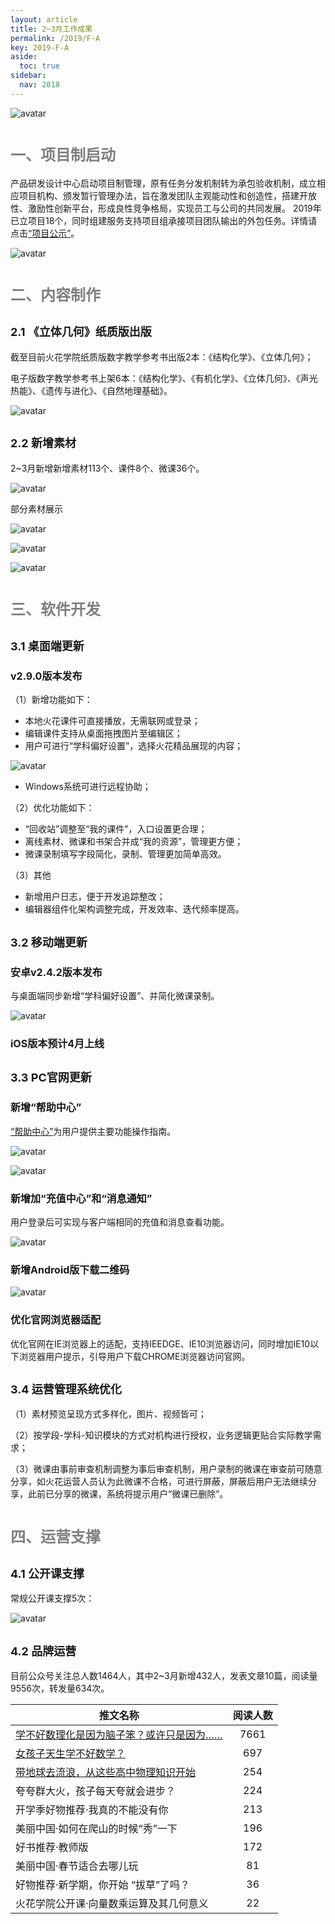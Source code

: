 ```yaml
---
layout: article
title: 2~3月工作成果
permalink: /2019/F-A
key: 2019-F-A
aside:
  toc: true
sidebar:
  nav: 2018
---
```


<bro/><bro/>

![avatar](images/20190399.png)

# <font size="5" color="gray">一、项目制启动</font>

产品研发设计中心启动项目制管理，原有任务分发机制转为承包验收机制，成立相应项目机构、颁发暂行管理办法，旨在激发团队主观能动性和创造性，搭建开放性、激励性创新平台，形成良性竞争格局，实现员工与公司的共同发展。
2019年已立项目18个，同时组建服务支持项目组承接项目团队输出的外包任务。详情请点击[“项目公示”](https://xiyue-team.github.io/doc_monthlyreport/project/2019)。

![avatar](images/20190398.png)

# <font size="5" color="gray">二、内容制作</font>

## <font size="4" >2.1 《立体几何》纸质版出版</font>

截至目前火花学院纸质版数字教学参考书出版2本：《结构化学》、《立体几何》；

电子版数字教学参考书上架6本：《结构化学》、《有机化学》、《立体几何》、《声光热能》、《遗传与进化》、《自然地理基础》。

![avatar](images/20190301.png)

## <font size="4" >2.2 新增素材</font>

2~3月新增新增素材113个、课件8个、微课36个。

![avatar](images/20190309.png)

部分素材展示

![avatar](images/20190312.png)

![avatar](images/20190313.png)

![avatar](images/20190314.png)

# <font size="5" color="gray">三、软件开发</font>

## <font size="4" >3.1 桌面端更新</font>

### <font size="3" >v2.9.0版本发布</font>

（1）新增功能如下：

- 本地火花课件可直接播放，无需联网或登录；  
- 编辑课件支持从桌面拖拽图片至编辑区；
- 用户可进行“学科偏好设置”，选择火花精品展现的内容；

![avatar](images/20190316.png)

- Windows系统可进行远程协助；

（2）优化功能如下：
- “回收站”调整至“我的课件”，入口设置更合理；
- 离线素材、微课和书架合并成“我的资源”，管理更方便；
- 微课录制填写字段简化，录制、管理更加简单高效。

（3）其他
- 新增用户日志，便于开发追踪整改；
- 编辑器组件化架构调整完成，开发效率、迭代频率提高。

## <font size="4" >3.2 移动端更新</font>

### <font size="3" >安卓v2.4.2版本发布</font>
  
与桌面端同步新增“学科偏好设置”、并简化微课录制。

![avatar](images/20190315.png)

### <font size="3" >iOS版本预计4月上线</font>

## <font size="4" >3.3 PC官网更新</font>

### <font size="3" >新增“帮助中心”</font>

[“帮助中心”](https://prod.huohuaschool.com/help/index.html)为用户提供主要功能操作指南。

![avatar](images/20190320.png)

![avatar](images/20190321.png)

### <font size="3" >新增加“充值中心”和“消息通知”</font>

用户登录后可实现与客户端相同的充值和消息查看功能。

![avatar](images/20190324.png)

### <font size="3" >新增Android版下载二维码</font>

![avatar](images/20190325.png)

### <font size="3" >优化官网浏览器适配</font>

优化官网在IE浏览器上的适配，支持IEEDGE、IE10浏览器访问，同时增加IE10以下浏览器用户提示，引导用户下载CHROME浏览器访问官网。

## <font size="4" >3.4 运营管理系统优化</font>

（1）素材预览呈现方式多样化，图片、视频皆可；

（2）按学段-学科-知识模块的方式对机构进行授权，业务逻辑更贴合实际教学需求；

（3）微课由事前审查机制调整为事后审查机制，用户录制的微课在审查前可随意分享，如火花运营人员认为此微课不合格，可进行屏蔽，屏蔽后用户无法继续分享，此前已分享的微课，系统将提示用户“微课已删除”。

# <font size="5" color="gray">四、运营支撑</font>

## <font size="4" >4.1 公开课支撑</font>

常规公开课支撑5次：

![avatar](images/20190331.png)

## <font size="4" >4.2 品牌运营</font>

目前公众号关注总人数1464人，其中2~3月新增432人，发表文章10篇，阅读量9556次，转发量634次。

| 推文名称 |  阅读人数  | 
|-------------|:------:|
[学不好数理化是因为脑子笨？或许只是因为……](https://mp.weixin.qq.com/s/WL6vqBW2r5MzBz2uWZyqVA)|	7661|
|[女孩子天生学不好数学？](https://mp.weixin.qq.com/s/FYKOmpTI0_S3KHt7N0vdlw)|	697|
|[带地球去流浪，从这些高中物理知识开始](https://mp.weixin.qq.com/s/z3F4Pc7qpVt0EhGf5BO4kA)|	254|
|夸夸群大火，孩子每天夸就会进步？|	224|
|开学季好物推荐·我真的不能没有你|	213|
|美丽中国·如何在爬山的时候“秀”一下|	196|
|好书推荐·教师版	|172|
|美丽中国·春节适合去哪儿玩|	81|
|好物推荐·新学期，你开始 “拔草”了吗？|	36|
|火花学院公开课·向量数乘运算及其几何意义|	22|


